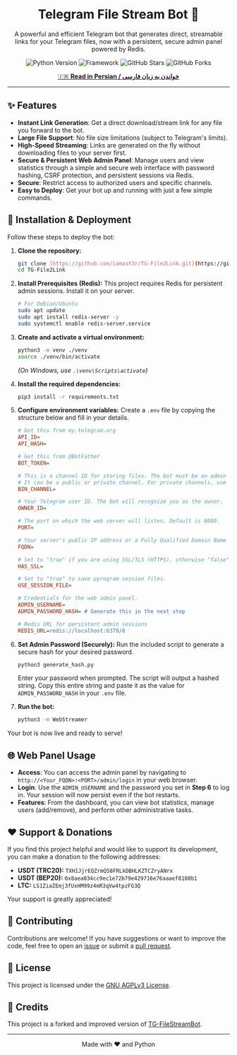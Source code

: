 <div align="center">

#  Telegram File Stream Bot 🚀

<p>
  A powerful and efficient Telegram bot that generates direct, streamable links for your Telegram files, now with a persistent, secure admin panel powered by Redis.
</p>

<p>
  <img src="https://img.shields.io/badge/Python-3.9%2B-blue?style=for-the-badge&logo=python" alt="Python Version">
  <img src="https://img.shields.io/badge/Framework-Pyrogram%20%7C%20AIOHTTP-orange?style=for-the-badge" alt="Framework">
  <img src="https://img.shields.io/github/stars/iamast3r/TG-File2Link?style=for-the-badge&logo=github&label=Stars" alt="GitHub Stars">
  <img src="https://img.shields.io/github/forks/iamast3r/TG-File2Link?style=for-the-badge&logo=github&label=Forks" alt="GitHub Forks">
</p>

[🇮🇷 **Read in Persian / خواندن به زبان فارسی**](./READMEfa.md)

</div>

---

## ✨ Features

-   **Instant Link Generation**: Get a direct download/stream link for any file you forward to the bot.
-   **Large File Support**: No file size limitations (subject to Telegram's limits).
-   **High-Speed Streaming**: Links are generated on the fly without downloading files to your server first.
-   **Secure & Persistent Web Admin Panel**: Manage users and view statistics through a simple and secure web interface with password hashing, CSRF protection, and persistent sessions via Redis.
-   **Secure**: Restrict access to authorized users and specific channels.
-   **Easy to Deploy**: Get your bot up and running with just a few simple commands.

## 🔧 Installation & Deployment

Follow these steps to deploy the bot:

1.  **Clone the repository:**
    ```bash
    git clone [https://github.com/iamast3r/TG-File2Link.git](https://github.com/iamast3r/TG-File2Link.git)
    cd TG-File2Link
    ```

2.  **Install Prerequisites (Redis):**
    This project requires Redis for persistent admin sessions. Install it on your server.
    ```bash
    # For Debian/Ubuntu
    sudo apt update
    sudo apt install redis-server -y
    sudo systemctl enable redis-server.service
    ```

3.  **Create and activate a virtual environment:**
    ```bash
    python3 -m venv ./venv
    source ./venv/bin/activate
    ```
    *(On Windows, use `.\venv\Scripts\activate`)*

4.  **Install the required dependencies:**
    ```bash
    pip3 install -r requirements.txt
    ```

5.  **Configure environment variables:**
    Create a `.env` file by copying the structure below and fill in your details.

    ```ini
    # Get this from my.telegram.org
    API_ID=
    API_HASH=

    # Get this from @BotFather
    BOT_TOKEN=

    # This is a channel ID for storing files. The bot must be an admin in this channel.
    # It can be a public or private channel. For private channels, use its negative ID (e.g., -100123456789).
    BIN_CHANNEL=

    # Your Telegram user ID. The bot will recognize you as the owner.
    OWNER_ID=

    # The port on which the web server will listen. Default is 8080.
    PORT=

    # Your server's public IP address or a Fully Qualified Domain Name (FQDN).
    FQDN=

    # Set to "true" if you are using SSL/TLS (HTTPS), otherwise "false".
    HAS_SSL=

    # Set to "true" to save pyrogram session files.
    USE_SESSION_FILE=

    # Credentials for the web admin panel.
    ADMIN_USERNAME=
    ADMIN_PASSWORD_HASH= # Generate this in the next step

    # Redis URL for persistent admin sessions
    REDIS_URL=redis://localhost:6379/0
    ```

6.  **Set Admin Password (Securely):**
    Run the included script to generate a secure hash for your desired password.
    ```bash
    python3 generate_hash.py
    ```
    Enter your password when prompted. The script will output a hashed string. Copy this entire string and paste it as the value for `ADMIN_PASSWORD_HASH` in your `.env` file.

7.  **Run the bot:**
    ```bash
    python3 -m WebStreamer
    ```

Your bot is now live and ready to serve!

## 🌐 Web Panel Usage

-   **Access**: You can access the admin panel by navigating to `http://<Your_FQDN>:<PORT>/admin/login` in your web browser.
-   **Login**: Use the `ADMIN_USERNAME` and the password you set in **Step 6** to log in. Your session will now persist even if the bot restarts.
-   **Features**: From the dashboard, you can view bot statistics, manage users (add/remove), and perform other administrative tasks.

## ❤️ Support & Donations

If you find this project helpful and would like to support its development, you can make a donation to the following addresses:

-   **USDT (TRC20):** `TXH1JjrEQZrmQ58FRLkDBHLKZTCZryANrx`
-   **USDT (BEP20):** `0x8aea034cc9ec1e72b79e429716e76aaaef8100b1`
-   **LTC:** `LS1ZiaZEmj3fUxHM99z4mR3qVw4tpzFG3Q`

Your support is greatly appreciated!

## 🤝 Contributing

Contributions are welcome! If you have suggestions or want to improve the code, feel free to open an [issue](https://github.com/iamast3r/TG-File2Link/issues) or submit a [pull request](https://github.com/iamast3r/TG-File2Link/pulls).

## 📝 License

This project is licensed under the [GNU AGPLv3 License](LICENSE).

## 🌟 Credits

This project is a forked and improved version of [TG-FileStreamBot](https://github.com/EverythingSuckz/TG-FileStreamBot).

---
<div align="center">
  <p>Made with ❤️ and Python</p>
</div>
